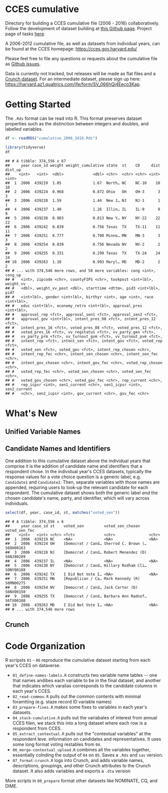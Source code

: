 CCES cumulative
================

Directory for building a CCES cumulative file (2006 - 2016) collaboratively. Follow the development of dataset building at [this Github page](https://github.com/kuriwaki/cces_cumulative). Project page of tasks [here](https://github.com/kuriwaki/cces_cumulative/projects/1).

A 2006-2012 cumulative file, as well as datasets from individual years, can be found at the CCES homepage: <https://cces.gov.harvard.edu/>

Please feel free to file any questions or requests about the cumulative file as [Github issues](https://github.com/kuriwaki/cces_cumulative/issues).

Data is currently not tracked, but releases will be made as flat files and a [Crunch dataset](crunch.io). For an intermediate dataset, please sign up here: <https://harvard.az1.qualtrics.com/jfe/form/SV_066hQi4Eeco3Kap>.

Getting Started
===============

The `.Rds` format can be read into R. This format preserves dataset properties such as the distinction between integers and doubles, and labelled variables.

``` r
df <- readRDS("cumulative_2006_2016.Rds")
```

``` r
library(tidyverse)
df
```

    ## # A tibble: 374,556 x 67
    ##     year case_id weight weight_cumulative state  st    CD     dist dist_up
    ##    <int>   <int>  <dbl>             <dbl> <chr>  <chr> <chr> <int>   <int>
    ##  1  2006  439219  1.85              1.67  North… NC    NC-10    10      10
    ##  2  2006  439224  0.968             0.872 Ohio   OH    OH-3      3       3
    ##  3  2006  439228  1.59              1.44  New J… NJ    NJ-1      1       1
    ##  4  2006  439237  1.40              1.26  Illin… IL    IL-9      9       9
    ##  5  2006  439238  0.903             0.813 New Y… NY    NY-22    22      22
    ##  6  2006  439242  0.839             0.756 Texas  TX    TX-11    11      11
    ##  7  2006  439251  0.777             0.700 Minne… MN    MN-3      3       3
    ##  8  2006  439254  0.839             0.756 Nevada NV    NV-2      2       2
    ##  9  2006  439255  0.331             0.299 Texas  TX    TX-24    24      24
    ## 10  2006  439263  1.10              0.993 Maryl… MD    MD-2      2       2
    ## # ... with 374,546 more rows, and 58 more variables: cong <int>, cong_up
    ## #   <int>, zipcode <chr>, countyFIPS <chr>, tookpost <int+lbl>, weight_vv
    ## #   <dbl>, weight_vv_post <dbl>, starttime <dttm>, pid3 <int+lbl>, pid7
    ## #   <int+lbl>, gender <int+lbl>, birthyr <int>, age <int>, race <int+lbl>,
    ## #   educ <int+lbl>, economy_retro <int+lbl>, approval_pres <int+lbl>,
    ## #   approval_rep <fct>, approval_sen1 <fct>, approval_sen2 <fct>,
    ## #   approval_gov <int+lbl>, intent_pres_08 <fct>, intent_pres_12 <fct>,
    ## #   intent_pres_16 <fct>, voted_pres_08 <fct>, voted_pres_12 <fct>,
    ## #   voted_pres_16 <fct>, vv_regstatus <fct>, vv_party_gen <fct>,
    ## #   vv_party_prm <fct>, vv_turnout_gvm <fct>, vv_turnout_pvm <fct>,
    ## #   intent_rep <fct>, intent_sen <fct>, intent_gov <fct>, voted_rep <fct>,
    ## #   voted_sen <fct>, voted_gov <fct>, intent_rep_chosen <chr>,
    ## #   intent_rep_fec <chr>, intent_sen_chosen <chr>, intent_sen_fec <chr>,
    ## #   intent_gov_chosen <chr>, intent_gov_fec <chr>, voted_rep_chosen <chr>,
    ## #   voted_rep_fec <chr>, voted_sen_chosen <chr>, voted_sen_fec <chr>,
    ## #   voted_gov_chosen <chr>, voted_gov_fec <chr>, rep_current <chr>,
    ## #   rep_icpsr <int>, sen1_current <chr>, sen1_icpsr <int>, sen2_current
    ## #   <chr>, sen2_icpsr <int>, gov_current <chr>, gov_fec <chr>

What's New
==========

Unified Variable Names
----------------------

Candidate Names and Identifiers
-------------------------------

One addition to this cumulative dataset above the individual years that comprise it is the addition of candidate name and identifiers that a respondent chose. In the individual year's CCES datasets, typically the response values for a vote choice question is a generic label, e.g. `Candidate1` and `Candidate2`. Then, separate variables with those names are appended, requiring users to look-up the relevant candidate for each respondent. The cumulative dataset shows both the generic label *and* the chosen candidate's name, party, and identifier, which will vary across individuals.

``` r
select(df, year, case_id, st, matches("voted_sen"))
```

    ## # A tibble: 374,556 x 6
    ##     year case_id st    voted_sen         voted_sen_chosen    voted_sen_fec
    ##    <int>   <int> <chr> <fct>             <chr>               <chr>        
    ##  1  2006  439219 NC    <NA>              <NA>                <NA>         
    ##  2  2006  439224 OH    [Democrat / Cand… Sherrod C. Brown (… S6OH00163    
    ##  3  2006  439228 NJ    [Democrat / Cand… Robert Menendez (D) S6NJ00289    
    ##  4  2006  439237 IL    <NA>              <NA>                <NA>         
    ##  5  2006  439238 NY    [Democrat / Cand… Hillary Rodham Cli… S0NY00188    
    ##  6  2006  439242 TX    I Did Not Vote I… <NA>                <NA>         
    ##  7  2006  439251 MN    [Republican / Ca… Mark Kennedy (R)    S6MN00275    
    ##  8  2006  439254 NV    [Democrat / Cand… Jack Carter (D)     S6NV00150    
    ##  9  2006  439255 TX    [Democrat / Cand… Barbara Ann Radnof… S6TX00180    
    ## 10  2006  439263 MD    I Did Not Vote I… <NA>                <NA>         
    ## # ... with 374,546 more rows

Crunch
------

Code Organization
=================

R scripsts `01` - `06` reproduce the cumulative dataset starting from each year's CCES on dataverse.

-   `01_define-names-labels.R` constructs two variable name tables -- one that names andibes each variable to be in the final dataset, and another that indicates which varalias corresponds to the candidate columns in each year's CCES.
-   `02_read-common.R` pulls out the common contents with minimal foramtting (e.g. staze record ID variable names)
-   `03_prepare-fixes.R` makes some fixes to variables in each year's datasets.
-   `04_stack-cumulative.R` pulls out the variabales of interest from annual CCES filen, we stack this into a long dataset where each row is a respondent from CCES.
-   `05_extract_contextual.R` pulls out the "contextual variables" at the respondent leve. information on candidates and representatives. It uses some long format voting restables from `04`.
-   `06_merge-contextual_upload.R` combines all the variables together, essentially colnding the output of `04` on `05`. Saves a `.Rds` and `sav` version.
-   `07_format-crunch.R` logs into Crunch, and adds variable names, descriptions, groupings, and other Crunch attributes to the Crunch dataset. It also adds variables and exports a `.dta` version

More scripts in `00_prepare` format other datasets like NOMINATE, CQ, and DIME.
